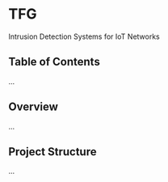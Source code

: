 # TFG
Intrusion Detection Systems for IoT Networks


## Table of Contents

...

<!-- 

1. [Overview](#overview)
2. [Project Structure](#project-structure)
3. [Setup](#setup)
4. [Usage](#usage)
   1. [Training](#training)
   2. [Evaluation](#evaluation)
   3. [Benchmarking](#benchmarking)
5. [Supported Models and Datasets](#supported-models-and-datsets)
   1. [Models](#models)
   2. [Datasets](#datasets)
6. [Modules Description](#modules)
   1. [config.py](#configpy)
   2. [main.py](#mainpy)
   3. [src](#src)
   
-->


## Overview


...


## Project Structure

...

<!-- 

```plaintext
HUGGINGFACE-LM-SFT/
├── src/
├── instruction_following_eval/
│   │   ├── data/
│   │   │   ├── ...
│   │   ├── evaluation_main.py
│   │   ├── ...
│   ├── models/
│   │   ├── __init__.py
│   │   ├── models.py
│   │   ├── quantization.py
│   │   ├── sft.py
│   │   ├── tokenizers.py
│   ├── __init__.py
│   ├── data.py
│   ├── evaluate.py
│   ├── resources_measuring.py
│   ├── train.py
│   ├── main.py
├── README.md
├── requirements.txt
```

-->

